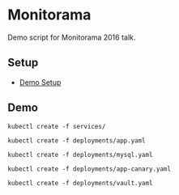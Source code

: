 # Monitorama

Demo script for Monitorama 2016 talk.

## Setup

* [Demo Setup](labs/setup.md)

## Demo

```
kubectl create -f services/
```

```
kubectl create -f deployments/app.yaml
```

```
kubectl create -f deployments/mysql.yaml
```

```
kubectl create -f deployments/app-canary.yaml
```

```
kubectl create -f deployments/vault.yaml
```
